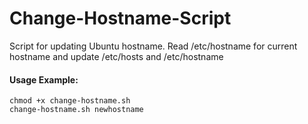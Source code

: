 # Change-Hostname-Script

Script for updating Ubuntu hostname. Read /etc/hostname for current hostname and update /etc/hosts and /etc/hostname

#### Usage Example:
```
chmod +x change-hostname.sh
change-hostname.sh newhostname
```